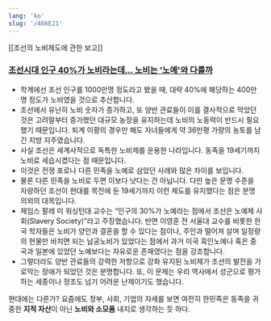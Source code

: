 ```yaml
---
lang: 'ko'
slug: '/466E21'
---
```


[[조선의 노비제도에 관한 보고]]

### [조선시대 인구 40%가 노비라는데... 노비는 '노예'와 다를까](https://www.joongang.co.kr/article/23812081)

- 학계에선 조선 인구를 1000만명 정도라고 봤을 때, 대략 40%에 해당하는 400만명 정도가 노비였을 것으로 추산합니다.
- 조선에서 유난히 노비 숫자가 증가하고, 또 양반 관료들이 이를 결사적으로 막았던 것은 고려말부터 증가했던 대규모 농장을 유지하는데 노비의 노동력이 반드시 필요했기 때문입니다. 퇴계 이황의 경우만 해도 자녀들에게 약 36만평 가량의 농토를 남긴 지방 지주였습니다.
- 사실 조선은 세계사적으로 독특한 노비제를 운용한 나라입니다. 동족을 19세기까지 노비로 세습시켰다는 점 때문입니다.
- 이것은 전쟁 포로나 다른 민족을 노예로 삼았던 사례와 많은 차이를 보입니다.
- 물론 다른 민족을 노비로 두면 이보다 낫다는 건 아닙니다. 다만 높은 문명 수준을 자랑하던 조선이 현대를 목전에 둔 19세기까지 이런 제도를 유지했다는 점은 분명 의외의 대목입니다.
- 제임스 팔레 미 워싱턴대 교수는 “인구의 30%가 노예라는 점에서 조선은 노예제 사회(Slavery Society)”라고 주장했습니다. 반면 이영훈 전 서울대 교수를 비롯한 한국 학자들은 노비가 양인과 결혼을 할 수 있다는 점이나, 주인과 떨어져 살며 일정량의 현물만 바치면 되는 납공노비가 있었다는 점에서 과거 미국 흑인노예나 혹은 중국과 일본에 있었던 노예보다는 자유로운 존재였다는 점을 강조합니다.
- 그렇더라도 양반 관료들의 강력한 저항으로 강화 유지된 노비제가 조선의 발전을 가로막는 장애가 되었던 것은 분명합니다. 또, 이 문제는 우리 역사에서 성군으로 평가하는 세종이나 정조도 넘기 어려운 난제이기도 했습니다.

현대에는 다른가?
요즘에도 정부, 사회, 기업의 자세를 보면 여전히 한민족은 동족을 귀중한 **지적 자산**이 아닌 **노비와 소모품** 내지로 생각하는 듯 하다.
